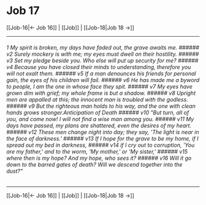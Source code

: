 # Job 17

[[Job-16|← Job 16]] | [[Job]] | [[Job-18|Job 18 →]]
***

###### 1 My spirit is broken, my days have faded out, the grave awaits me. ###### v2 Surely mockery is with me; my eyes must dwell on their hostility. ###### v3 Set my pledge beside you. Who else will put up security for me? ###### v4 Because you have closed their minds to understanding, therefore you will not exalt them. ###### v5 If a man denounces his friends for personal gain, the eyes of his children will fail. ###### v6 He has made me a byword to people, I am the one in whose face they spit. ###### v7 My eyes have grown dim with grief; my whole frame is but a shadow. ###### v8 Upright men are appalled at this; the innocent man is troubled with the godless. ###### v9 But the righteous man holds to his way, and the one with clean hands grows stronger.Anticipation of Death ###### v10 "But turn, all of you, and come now! I will not find a wise man among you. ###### v11 My days have passed, my plans are shattered, even the desires of my heart. ###### v12 These men change night into day; they say, 'The light is near in the face of darkness.' ###### v13 If I hope for the grave to be my home, if I spread out my bed in darkness, ###### v14 if I cry out to corruption, 'You are my father,' and to the worm, 'My mother,' or 'My sister,' ###### v15 where then is my hope? And my hope, who sees it? ###### v16 Will it go down to the barred gates of death? Will we descend together into the dust?"

***
[[Job-16|← Job 16]] | [[Job]] | [[Job-18|Job 18 →]]
